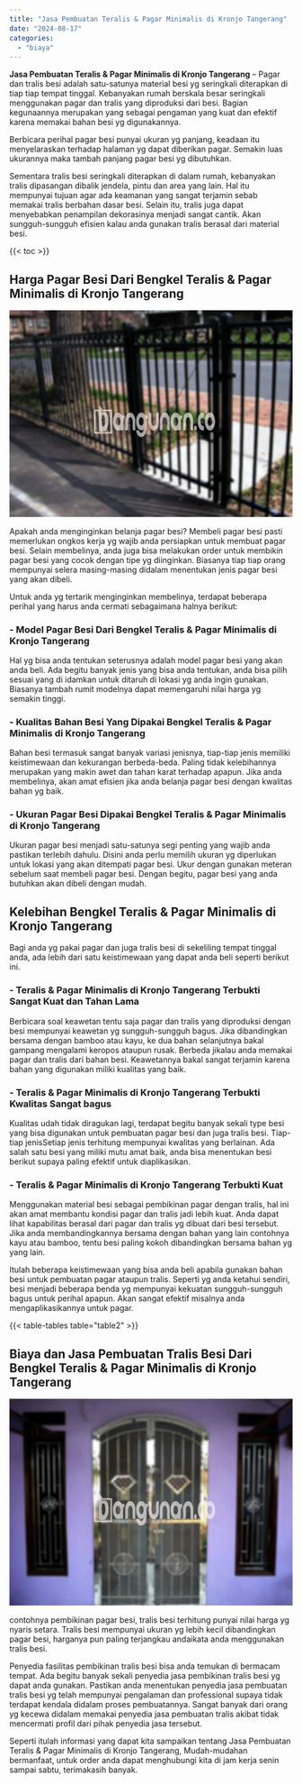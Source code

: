 ```yaml
---
title: "Jasa Pembuatan Teralis & Pagar Minimalis di Kronjo Tangerang"
date: "2024-08-17"
categories: 
  - "biaya"
---
```


**Jasa Pembuatan Teralis & Pagar Minimalis di Kronjo Tangerang** – Pagar dan tralis besi adalah satu-satunya material besi yg seringkali diterapkan di tiap tiap tempat tinggal. Kebanyakan rumah berskala besar seringkali menggunakan pagar dan tralis yang diproduksi dari besi. Bagian kegunaannya merupakan yang sebagai pengaman yang kuat dan efektif karena memakai bahan besi yg digunakannya.

Berbicara perihal pagar besi punyai ukuran yg panjang, keadaan itu menyelaraskan terhadap halaman yg dapat diberikan pagar. Semakin luas ukurannya maka tambah panjang pagar besi yg dibutuhkan.

Sementara tralis besi seringkali diterapkan di dalam rumah, kebanyakan tralis dipasangan dibalik jendela, pintu dan area yang lain. Hal itu mempunyai tujuan agar ada keamanan yang sangat terjamin sebab memakai tralis berbahan dasar besi. Selain itu, tralis juga dapat menyebabkan penampilan dekorasinya menjadi sangat cantik. Akan sungguh-sungguh efisien kalau anda gunakan tralis berasal dari material besi.

{{< toc >}}

## Harga Pagar Besi Dari Bengkel Teralis & Pagar Minimalis di Kronjo Tangerang

![Jasa Pembuatan Teralis & Pagar Minimalis di Kronjo Tangerang](/images/pagar-minimalis-murah-53.png)

Apakah anda menginginkan belanja pagar besi? Membeli pagar besi pasti memerlukan ongkos kerja yg wajib anda persiapkan untuk membuat pagar besi. Selain membelinya, anda juga bisa melakukan order untuk membikin pagar besi yang cocok dengan tipe yg diinginkan. Biasanya tiap tiap orang mempunyai selera masing-masing didalam menentukan jenis pagar besi yang akan dibeli.

Untuk anda yg tertarik menginginkan membelinya, terdapat beberapa perihal yang harus anda cermati sebagaimana halnya berikut:
### \- Model Pagar Besi Dari Bengkel Teralis & Pagar Minimalis di Kronjo Tangerang

Hal yg bisa anda tentukan seterusnya adalah model pagar besi yang akan anda beli. Ada begitu banyak jenis yang bisa anda tentukan, anda bisa pilih sesuai yang di idamkan untuk ditaruh di lokasi yg anda ingin gunakan. Biasanya tambah rumit modelnya dapat memengaruhi nilai harga yg semakin tinggi.

### \- Kualitas Bahan Besi Yang Dipakai Bengkel Teralis & Pagar Minimalis di Kronjo Tangerang

Bahan besi termasuk sangat banyak variasi jenisnya, tiap-tiap jenis memiliki keistimewaan dan kekurangan berbeda-beda. Paling tidak kelebihannya merupakan yang makin awet dan tahan karat terhadap apapun. Jika anda membelinya, akan amat efisien jika anda belanja pagar besi dengan kwalitas bahan yg baik.

### \- Ukuran Pagar Besi Dipakai Bengkel Teralis & Pagar Minimalis di Kronjo Tangerang

Ukuran pagar besi menjadi satu-satunya segi penting yang wajib anda pastikan terlebih dahulu. Disini anda perlu memilih ukuran yg diperlukan untuk lokasi yang akan ditempati pagar besi. Ukur dengan gunakan meteran sebelum saat membeli pagar besi. Dengan begitu, pagar besi yang anda butuhkan akan dibeli dengan mudah.

## Kelebihan Bengkel Teralis & Pagar Minimalis di Kronjo Tangerang

Bagi anda yg pakai pagar dan juga tralis besi di sekeliling tempat tinggal anda, ada lebih dari satu keistimewaan yang dapat anda beli seperti berikut ini.

### \- Teralis & Pagar Minimalis di Kronjo Tangerang Terbukti Sangat Kuat dan Tahan Lama

Berbicara soal keawetan tentu saja pagar dan tralis yang diproduksi dengan besi mempunyai keawetan yg sungguh-sungguh bagus. Jika dibandingkan bersama dengan bamboo atau kayu, ke dua bahan selanjutnya bakal gampang mengalami keropos ataupun rusak. Berbeda jikalau anda memakai pagar dan tralis dari bahan besi. Keawetannya bakal sangat terjamin karena bahan yang digunakan miliki kualitas yang baik.

### \- Teralis & Pagar Minimalis di Kronjo Tangerang Terbukti Kwalitas Sangat bagus

Kualitas udah tidak diragukan lagi, terdapat begitu banyak sekali type besi yang bisa digunakan untuk pembuatan pagar besi dan juga tralis besi. Tiap-tiap jenisSetiap jenis terhitung mempunyai kwalitas yang berlainan. Ada salah satu besi yang miliki mutu amat baik, anda bisa menentukan besi berikut supaya paling efektif untuk diaplikasikan.

### \- Teralis & Pagar Minimalis di Kronjo Tangerang Terbukti Kuat

Menggunakan material besi sebagai pembikinan pagar dengan tralis, hal ini akan amat membantu kondisi pagar dan tralis jadi lebih kuat. Anda dapat lihat kapabilitas berasal dari pagar dan tralis yg dibuat dari besi tersebut. Jika anda membandingkannya bersama dengan bahan yang lain contohnya kayu atau bamboo, tentu besi paling kokoh dibandingkan bersama bahan yg yang lain.

Itulah beberapa keistimewaan yang bisa anda beli apabila gunakan bahan besi untuk pembuatan pagar ataupun tralis. Seperti yg anda ketahui sendiri, besi menjadi beberapa benda yg mempunyai kekuatan sungguh-sungguh bagus untuk perihal apapun. Akan sangat efektif misalnya anda mengaplikasikannya untuk pagar.

{{< table-tables table="table2" >}}

## Biaya dan Jasa Pembuatan Tralis Besi Dari Bengkel Teralis & Pagar Minimalis di Kronjo Tangerang

![Jasa Pembuatan Teralis & Pagar Minimalis di Kronjo Tangerang](/images/teralis-minimalis-murah-11.png)

contohnya pembikinan pagar besi, tralis besi terhitung punyai nilai harga yg nyaris setara. Tralis besi mempunyai ukuran yg lebih kecil dibandingkan pagar besi, harganya pun paling terjangkau andaikata anda menggunakan tralis besi.

Penyedia fasilitas pembikinan tralis besi bisa anda temukan di bermacam tempat. Ada begitu banyak sekali penyedia jasa pembikinan tralis besi yg dapat anda gunakan. Pastikan anda menentukan penyedia jasa pembuatan tralis besi yg telah mempunyai pengalaman dan professional supaya tidak terdapat kendala didalam proses pembuatannya. Sangat banyak dari orang yg kecewa didalam memakai penyedia jasa pembuatan tralis akibat tidak mencermati profil dari pihak penyedia jasa tersebut.

Seperti itulah informasi yang dapat kita sampaikan tentang Jasa Pembuatan Teralis & Pagar Minimalis di Kronjo Tangerang, Mudah-mudahan bermanfaat, untuk order anda dapat menghubungi kita di jam kerja senin sampai sabtu, terimakasih banyak.
